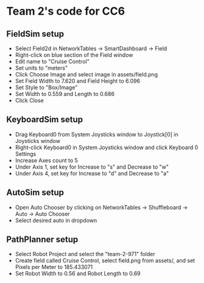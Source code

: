 # Team 2's code for CC6

## FieldSim setup
- Select Field2d in NetworkTables -> SmartDashboard -> Field
- Right-click on blue section of the Field window
- Edit name to "Cruise Control"
- Set units to "meters"
- Click Choose Image and select image in assets/field.png
- Set Field Width to 7.620 and Field Height to 6.096
- Set Style to "Box/Image"
- Set Width to 0.559 and Length to 0.686
- Click Close

## KeyboardSim setup
- Drag Keyboard0 from System Joysticks window to Joystick[0] in Joysticks window
- Right-click Keyboard0 in System Joysticks window and click Keyboard 0 Settings
- Increase Axes count to 5
- Under Axis 1, set key for Increase to "s" and Decrease to "w"
- Under Axis 4, set key for Increase to "d" and Decrease to "a"

## AutoSim setup
- Open Auto Chooser by clicking on NetworkTables -> Shuffleboard -> Auto -> Auto Chooser
- Select desired auto in dropdown

## PathPlanner setup
- Select Robot Project and select the "team-2-971" folder
- Create field called Cruise Control, select field.png from assets/, and set Pixels per Meter to 185.433071
- Set Robot Width to 0.56 and Robot Length to 0.69